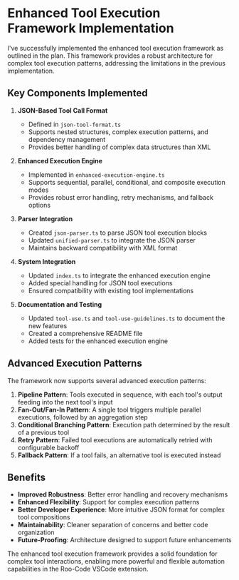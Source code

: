 # Enhanced Tool Execution Framework Implementation

I've successfully implemented the enhanced tool execution framework as outlined in the plan. This framework provides a robust architecture for complex tool execution patterns, addressing the limitations in the previous implementation.

## Key Components Implemented

1. **JSON-Based Tool Call Format**
   - Defined in `json-tool-format.ts`
   - Supports nested structures, complex execution patterns, and dependency management
   - Provides better handling of complex data structures than XML

2. **Enhanced Execution Engine**
   - Implemented in `enhanced-execution-engine.ts`
   - Supports sequential, parallel, conditional, and composite execution modes
   - Provides robust error handling, retry mechanisms, and fallback options

3. **Parser Integration**
   - Created `json-parser.ts` to parse JSON tool execution blocks
   - Updated `unified-parser.ts` to integrate the JSON parser
   - Maintains backward compatibility with XML format

4. **System Integration**
   - Updated `index.ts` to integrate the enhanced execution engine
   - Added special handling for JSON tool executions
   - Ensured compatibility with existing tool implementations

5. **Documentation and Testing**
   - Updated `tool-use.ts` and `tool-use-guidelines.ts` to document the new features
   - Created a comprehensive README file
   - Added tests for the enhanced execution engine

## Advanced Execution Patterns

The framework now supports several advanced execution patterns:

1. **Pipeline Pattern**: Tools executed in sequence, with each tool's output feeding into the next tool's input
2. **Fan-Out/Fan-In Pattern**: A single tool triggers multiple parallel executions, followed by an aggregation step
3. **Conditional Branching Pattern**: Execution path determined by the result of a previous tool
4. **Retry Pattern**: Failed tool executions are automatically retried with configurable backoff
5. **Fallback Pattern**: If a tool fails, an alternative tool is executed instead

## Benefits

- **Improved Robustness**: Better error handling and recovery mechanisms
- **Enhanced Flexibility**: Support for complex execution patterns
- **Better Developer Experience**: More intuitive JSON format for complex tool compositions
- **Maintainability**: Cleaner separation of concerns and better code organization
- **Future-Proofing**: Architecture designed to support future enhancements

The enhanced tool execution framework provides a solid foundation for complex tool interactions, enabling more powerful and flexible automation capabilities in the Roo-Code VSCode extension.
